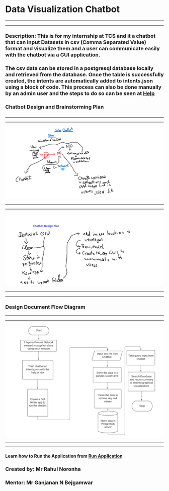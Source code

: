 # **Data Visualization Chatbot**
_______________________________________
_______________________________________
### **Description**: This is for my internship at TCS and it a chatbot that can input Datasets in csv (Comma Separated Value) format and visualize them and a user can communicate easily with the chatbot via a GUI application. ### 

### The csv data can be stored in a postgresql database locally and retrieved from the database. Once the table is successfully created, the intents are automatically added to intents.json using a block of code. This process can also be done manually by an admin user and the steps to do so can be seen at [Help](Images/help.jpeg)
### 

### Chatbot Design and Brainstorming Plan 
###
______________________________________
______________________________________
![Planning Document](Images/DesignDocumentSalesChatbot.png)
______________________________________
______________________________________
![Brain Storming](Images/DesignDocument1SalesChatbot.png)
_____________________________________
_____________________________________
### Design Document Flow Diagram ###
_____________________________________
_____________________________________
![Design Document](Images/ChatbotAppFlowDiagram.jpeg)
_____________________________________
_____________________________________
#### Learn how to Run the Application from [Run Application](Images/run.jpeg)
####

### **Created by: Mr Rahul Noronha**
### **Mentor: Mr Ganjanan N Bejgamwar**
